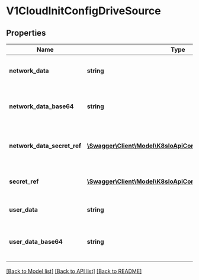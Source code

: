 # V1CloudInitConfigDriveSource

## Properties
Name | Type | Description | Notes
------------ | ------------- | ------------- | -------------
**network_data** | **string** | NetworkData contains config drive inline cloud-init networkdata. | [optional] 
**network_data_base64** | **string** | NetworkDataBase64 contains config drive cloud-init networkdata as a base64 encoded string. | [optional] 
**network_data_secret_ref** | [**\Swagger\Client\Model\K8sIoApiCoreV1LocalObjectReference**](K8sIoApiCoreV1LocalObjectReference.md) | NetworkDataSecretRef references a k8s secret that contains config drive networkdata. | [optional] 
**secret_ref** | [**\Swagger\Client\Model\K8sIoApiCoreV1LocalObjectReference**](K8sIoApiCoreV1LocalObjectReference.md) | UserDataSecretRef references a k8s secret that contains config drive userdata. | [optional] 
**user_data** | **string** | UserData contains config drive inline cloud-init userdata. | [optional] 
**user_data_base64** | **string** | UserDataBase64 contains config drive cloud-init userdata as a base64 encoded string. | [optional] 

[[Back to Model list]](../README.md#documentation-for-models) [[Back to API list]](../README.md#documentation-for-api-endpoints) [[Back to README]](../README.md)


